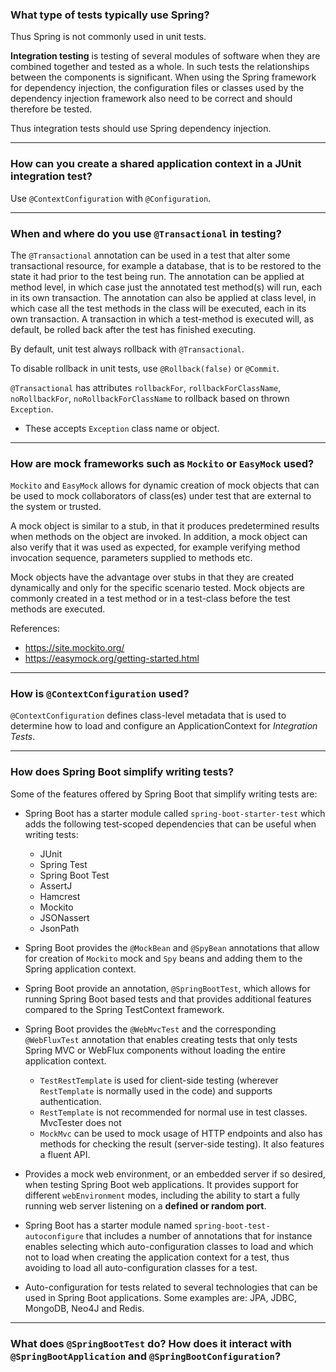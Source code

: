 
### What type of tests typically use Spring?

Thus Spring is not commonly used in unit tests.

**Integration testing** is testing of several modules of software when they are combined together and tested as a whole. In such tests the relationships between the components is significant. When using the Spring framework for dependency injection, the configuration files or classes used by the dependency injection framework also need to be correct and should therefore be tested. 

Thus integration tests should use Spring dependency injection.

----------

### How can you create a shared application context in a JUnit integration test?

Use `@ContextConfiguration` with `@Configuration`.

----------

### When and where do you use `@Transactional` in testing?

The `@Transactional` annotation can be used in a test that alter some transactional resource, for example a database, that is to be restored to the state it had prior to the test being run. The annotation can be applied at method level, in which case just the annotated test method(s) will run, each in its own transaction. The annotation can also be applied at class level, in which case all the test methods in the class will be executed, each in its own transaction. A transaction in which a test-method is executed will, as default, be rolled back after the test has finished executing.

By default, unit test always rollback with `@Transactional`.

To disable rollback in unit tests, use `@Rollback(false)` or `@Commit`.

`@Transactional` has attributes `rollbackFor`, `rollbackForClassName`, `noRollbackFor`, `noRollbackForClassName` to rollback based on thrown `Exception`.
  - These accepts `Exception` class name or object.

----------

### How are mock frameworks such as `Mockito` or `EasyMock` used?

`Mockito` and `EasyMock` allows for dynamic creation of mock objects that can be used to mock collaborators of class(es) under test that are external to the system or trusted. 

A mock object is similar to a stub, in that it produces predetermined results when methods on the object are invoked. In addition, a mock object can also verify that it was used as expected, for example verifying method invocation sequence, parameters supplied to methods etc.

Mock objects have the advantage over stubs in that they are created dynamically and only for the specific scenario tested. Mock objects are commonly created in a test method or in a test-class before the test methods are executed.

References: 
- https://site.mockito.org/
- https://easymock.org/getting-started.html

----------

### How is `@ContextConfiguration` used?

`@ContextConfiguration` defines class-level metadata that is used to determine how to load and configure an ApplicationContext for *Integration Tests*.


----------

### How does Spring Boot simplify writing tests?

Some of the features offered by Spring Boot that simplify writing tests are:

- Spring Boot has a starter module called `spring-boot-starter-test` which adds the following test-scoped dependencies that can be useful when writing tests:
  - JUnit 
  - Spring Test
  - Spring Boot Test
  - AssertJ
  - Hamcrest
  - Mockito
  - JSONassert
  - JsonPath
  
- Spring Boot provides the `@MockBean` and `@SpyBean` annotations that allow for creation of `Mockito` mock and `Spy` beans and adding them to the Spring application context.

- Spring Boot provide an annotation, `@SpringBootTest`, which allows for running Spring Boot based tests and that provides additional features compared to the Spring TestContext framework.
- Spring Boot provides the `@WebMvcTest` and the corresponding `@WebFluxTest` annotation that enables creating tests that only tests Spring MVC or WebFlux components without loading the entire application context.
  - `TestRestTemplate` is used for client-side testing (wherever `RestTemplate` is normally used in the code) and supports authentication.
  - `RestTemplate` is not recommended for normal use in test classes. MvcTester does not
  - `MockMvc` can be used to mock usage of HTTP endpoints and also has methods for checking the result (server-side testing). It also features a fluent API.

- Provides a mock web environment, or an embedded server if so desired, when testing Spring Boot web applications. It  provides support for different `webEnvironment` modes, including the ability to start a fully running web server listening on a **defined or random port**.
- Spring Boot has a starter module named `spring-boot-test-autoconfigure` that includes a number of annotations that for instance enables selecting which auto-configuration classes to load and which not to load when creating the application context for a test, thus avoiding to load all auto-configuration classes for a test.
- Auto-configuration for tests related to several technologies that can be used in Spring Boot applications. Some examples are: JPA, JDBC, MongoDB, Neo4J and Redis.

----------

### What does `@SpringBootTest` do? How does it interact with `@SpringBootApplication` and `@SpringBootConfiguration`?
